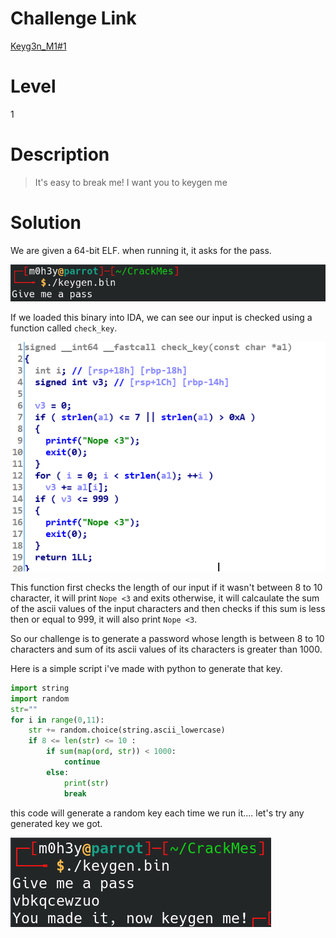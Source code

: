 # Challenge Link

[Keyg3n_M1#1](https://crackmes.one/crackme/5e66aea233c5d4439bb2dde8)

# Level 
1

# Description

>It's easy to break me! I want you to keygen me

# Solution 

We are given a 64-bit ELF. when running it, it asks for the pass. 

![](images/Keyg3n_ME_1.png)

If we loaded this binary into IDA, we can see our input is checked using a function called `check_key`. 


![](images/Keyg3n_ME_2.png)

This function first checks the length of our input if it wasn't between 8 to 10 character, it will print `Nope <3` and exits otherwise, it will calcaulate the sum of the ascii values of the input characters and then checks if this sum is less then or equal to 999, it will also print `Nope <3`. 

So our challenge is to generate a password whose length is between 8 to 10 characters and sum of its ascii values of its characters is greater than 1000. 

Here is a simple script i've made with python to generate that key.
```python
import string
import random
str=""
for i in range(0,11):
    str += random.choice(string.ascii_lowercase)
    if 8 <= len(str) <= 10 :
        if sum(map(ord, str)) < 1000:
            continue
        else:
            print(str)
            break
```

this code will generate a random key each time we run it.... let's try any generated key we got. 

![](images/Keyg3n_ME_3.png)
